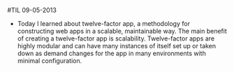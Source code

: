 #TIL 09-05-2013
* Today I learned about twelve-factor app, a methodology for constructing web apps in a scalable, maintainable way. The main benefit of creating a twelve-factor app is scalability. Twelve-factor apps are highly modular and can have many instances of itself set up or taken down as demand changes for the app in many environments with minimal configuration.
